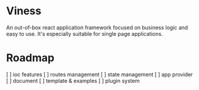 # Viness

An out-of-box react application framework focused on business logic and easy to use. It's especially suitable for single page applications.


# Roadmap

[ ] ioc features
[ ] routes management
[ ] state management
[ ] app provider
[ ] document
[ ] template & examples
[ ] plugin system


